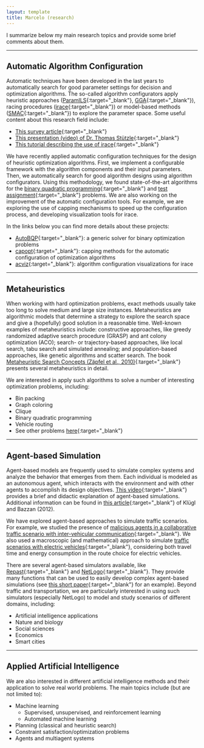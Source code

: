 ```yaml
---
layout: template
title: Marcelo (research)
---
```


I summarize below my main research topics and provide some brief comments about them.

***

## Automatic Algorithm Configuration

Automatic techniques have been developed in the last years to automatically search for good parameter settings for decision and optimization algorithms. The so-called algorithm configurators apply heuristic approaches ([ParamILS](http://www.cs.ubc.ca/labs/beta/Projects/ParamILS){:target="_blank"}, [GGA](https://bitbucket.org/gga_ac/dgga/src/master){:target="_blank"}), racing procedures ([irace](http://iridia.ulb.ac.be/irace){:target="_blank"}) or model-based methods ([SMAC](https://www.automl.org/automated-algorithm-design/algorithm-configuration/smac){:target="_blank"}) to explore the parameter space. Some useful content about this research field include:

+ [This survey article](http://dx.doi.org/10.1007/978-3-319-91086-4_17){:target="_blank"}
+ [This presentation (video) of Dr. Thomas Stützle](https://vimeo.com/199009877){:target="_blank"}
+ [This tutorial describing the use of irace](http://iridia.ulb.ac.be/irace/files/irace-comex-tutorial.pdf){:target="_blank"}

We have recently applied automatic configuration techniques for the design of heuristic optimization algorithms. First, we implement a configurable framework with the algorithm components and their input parameters. Then, we automatically search for good algorithm designs using algorithm configurators. Using this methodology, we found state-of-the-art algorithms for the [binary quadratic programming](/assets/publications/SouzaAndRitt2018evocop.pdf){:target="_blank"} and [test assignment](/assets/publications/SouzaAndRitt2018cec.pdf){:target="_blank"} problems. We are also working on the improvement of the automatic configuration tools. For example, we are exploring the use of capping mechanisms to speed up the configuration process, and developing visualization tools for irace.

In the links below you can find more details about these projects:
+ [AutoBQP](https://github.com/souzamarcelo/autobqp){:target="_blank"}: a generic solver for binary optimization problems
+ [capopt](https://souzamarcelo.github.io/capopt){:target="_blank"}: capping methods for the automatic configuration of optimization algorithms
+ [acviz](https://github.com/souzamarcelo/acviz){:target="_blank"}: algorithm configuration visualizations for irace

***

## Metaheuristics

When working with hard optimization problems, exact methods usually take too long to solve medium and large size instances. Metaheuristics are algorithmic models that determine a strategy to explore the search space and give a (hopefully) good solution in a reasonable time. Well-known examples of metaheuristics include: constructive approaches, like greedy randomized adaptive search procedure (GRASP) and ant colony optimization (ACO); search- or trajectory-based approaches, like local search, tabu search and simulated annealing; and population-based approaches, like genetic algorithms and scatter search. The book [Metaheuristic Search Concepts (Zäpfel et al., 2010)](https://www.springer.com/gp/book/9783642113420){:target="_blank"} presents several metaheuristics in detail.

We are interested in apply such algorithms to solve a number of interesting optimization problems, including:

+ Bin packing
+ Graph coloring
+ Clique
+ Binary quadratic programming
+ Vehicle routing
+ See other problems [here](https://en.wikipedia.org/wiki/List_of_NP-complete_problems){:target="_blank"}

***

## Agent-based Simulation

Agent-based models are frequently used to simulate complex systems and analyze the behavior that emerges from them. Each individual is modeled as an autonomous agent, which interacts with the environment and with other agents to accomplish its design objectives. [This video](https://www.youtube.com/watch?v=TfzZxJ46-z8){:target="_blank"} provides a brief and didactic explanation of agent-based simulations. Additional information can be found in [this article](https://wvvw.aaai.org/ojs/index.php/aimagazine/article/view/2425/2323){:target="_blank"} of Klügl and Bazzan (2012).

We have explored agent-based approaches to simulate traffic scenarios. For example, we studied the presence of [malicious agents in a collaborative traffic scenario with inter-vehicular communication](/assets/publications/KosterEtAl2016aire.pdf){:target="_blank"}. We also used a macroscopic (and mathematical) approach to simulate [traffic scenarios with electric vehicles](/assets/publications/SouzaEtAl2016itsc.pdf){:target="_blank"}, considering both travel time and energy consumption in the route choice for electric vehicles.

There are several agent-based simulators available, like [Repast](https://repast.github.io){:target="_blank"} and [NetLogo](https://ccl.northwestern.edu/netlogo){:target="_blank"}. They provide many functions that can be used to easily develop complex agent-based simulations (see [this short paper](/assets/publications/HabitzreuterAndSouza2017wesaac.pdf){:target="_blank"} for an example). Beyond traffic and transportation, we are particularly interested in using such simulators (especially NetLogo) to model and study scenarios of different domains, including:

+ Artificial intelligence applications
+ Nature and biology
+ Social sciences
+ Economics
+ Smart cities

***

## Applied Artificial Intelligence

We are also interested in different artificial intelligence methods and their application to solve real world problems. The main topics include (but are not limited to):

+ Machine learning
  + Supervised, unsupervised, and reinforcement learning
  + Automated machine learning
+ Planning (classical and heuristic search)
+ Constraint satisfaction/optimization problems
+ Agents and multiagent systems